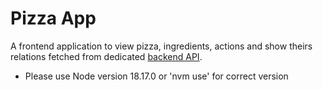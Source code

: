 # Pizza App

A frontend application to view pizza, ingredients, actions and show theirs relations fetched from dedicated [backend API](https://github.com/michal-bulas/pizza-app-backend).

- Please use Node version 18.17.0 or 'nvm use' for correct version
